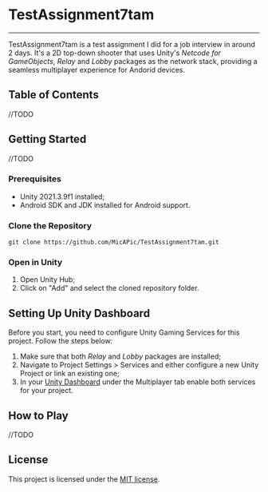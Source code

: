 # TestAssignment7tam
________________________________________________________________
TestAssignment7tam is a test assignment I did for a job interview in around 2 days. It's a 2D top-down shooter that uses Unity's _Netcode for GameObjects_, _Relay_ and _Lobby_ packages as the network stack, providing a seamless multiplayer experience for Andorid devices.

## Table of Contents
//TODO

## Getting Started
//TODO
### Prerequisites
- Unity 2021.3.9f1 installed;
- Android SDK and JDK installed for Android support.
### Clone the Repository
`git clone https://github.com/MicAPic/TestAssignment7tam.git`
### Open in Unity
1. Open Unity Hub;
2. Click on "Add" and select the cloned repository folder.

## Setting Up Unity Dashboard
Before you start, you need to configure Unity Gaming Services for this project. Follow the steps below:
1. Make sure that both _Relay_ and _Lobby_ packages are installed;
2. Navigate to Project Settings > Services and either configure a new Unity Project or link an existing one;
3. In your [Unity Dashboard](https://dashboard.unity3d.com/) under the Multiplayer tab enable both services for your project.

## How to Play
//TODO

## License
This project is licensed under the [MIT license](https://github.com/MicAPic/TestAssignment7tam/blob/main/LICENSE).
